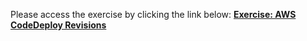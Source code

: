 Please access the exercise by clicking the link below:
[**Exercise: AWS CodeDeploy Revisions**](https://aws-tc-largeobjects.s3.us-west-2.amazonaws.com/DEV-AWS-MO-DevOps-C2/exercise-2.html "Exercise 2")